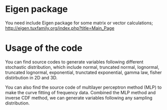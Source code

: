 # Eigen package
You need include Eigen package for some matrix or vector calculations; http://eigen.tuxfamily.org/index.php?title=Main_Page

# Usage of the code
You can find source codes to generate variables following different stochastic distribution, which include normal, truncated normal, lognormal, truncated lognormal, exponential, trunctated exponential, gamma law, fisher distirbution in 2D and 3D.

You can also find the source code of multilayer perceptron method (MLP) to make the curve fitting of frequency data. Combined the MLP method and inverse CDF method, we can generate variables following any sampling distribution.
